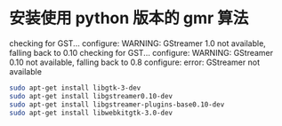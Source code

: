 # 安装使用 python 版本的 gmr 算法

checking for GST... configure: WARNING: GStreamer 1.0 not available, falling back to 0.10
checking for GST... configure: WARNING: GStreamer 0.10 not available, falling back to 0.8
configure: error: GStreamer not available

~~~bash
sudo apt-get install libgtk-3-dev 
sudo apt-get install libgstreamer0.10-dev
sudo apt-get install libgstreamer-plugins-base0.10-dev
sudo apt-get install libwebkitgtk-3.0-dev
~~~

